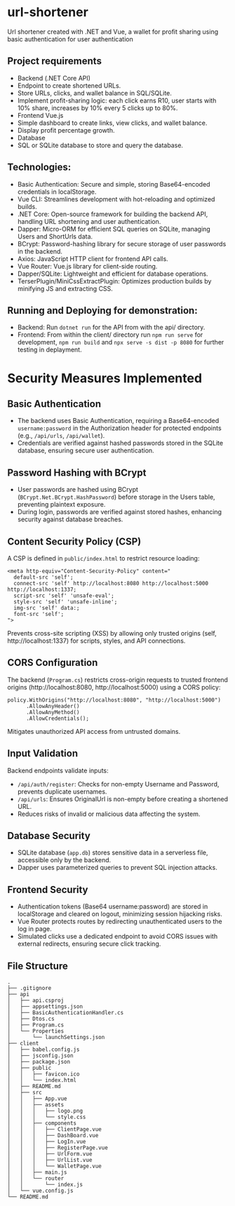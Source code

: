 # url-shortener

Url shortener created with .NET and Vue, a wallet for profit sharing using basic authentication for user authentication

## Project requirements

- Backend (.NET Core API)
- Endpoint to create shortened URLs.
- Store URLs, clicks, and wallet balance in SQL/SQLite.
- Implement profit-sharing logic: each click earns R10, user starts with 10% share, increases by 10% every 5 clicks up to 80%.
- Frontend Vue.js
- Simple dashboard to create links, view clicks, and wallet balance.
- Display profit percentage growth.
- Database
- SQL or SQLite database to store and query the database.

## Technologies:

- Basic Authentication: Secure and simple, storing Base64-encoded credentials in localStorage.
- Vue CLI: Streamlines development with hot-reloading and optimized builds.
- .NET Core: Open-source framework for building the backend API, handling URL shortening and user authentication. 
- Dapper: Micro-ORM for efficient SQL queries on SQLite, managing Users and ShortUrls data.
- BCrypt: Password-hashing library for secure storage of user passwords in the backend.
- Axios: JavaScript HTTP client for frontend API calls.
- Vue Router: Vue.js library for client-side routing.
- Dapper/SQLite: Lightweight and efficient for database operations.
- TerserPlugin/MiniCssExtractPlugin: Optimizes production builds by minifying JS and extracting CSS.

## Running and Deploying for demonstration:

- Backend: Run `dotnet run` for the API from with the api/ directory.
- Frontend: From within the client/ directory run `npm run serve` for development, `npm run build` and `npx serve -s dist -p 8080` for further testing in deplayment.

# Security Measures Implemented

## Basic Authentication
- The backend uses Basic Authentication, requiring a Base64-encoded `username:password` in the Authorization header for protected endpoints (e.g., `/api/urls`, `/api/wallet`).
- Credentials are verified against hashed passwords stored in the SQLite database, ensuring secure user authentication.

## Password Hashing with BCrypt
- User passwords are hashed using BCrypt (`BCrypt.Net.BCrypt.HashPassword`) before storage in the Users table, preventing plaintext exposure.
- During login, passwords are verified against stored hashes, enhancing security against database breaches.

## Content Security Policy (CSP)
A CSP is defined in `public/index.html` to restrict resource loading:

    <meta http-equiv="Content-Security-Policy" content="
      default-src 'self';
      connect-src 'self' http://localhost:8080 http://localhost:5000 http://localhost:1337;
      script-src 'self' 'unsafe-eval';
      style-src 'self' 'unsafe-inline';
      img-src 'self' data:;
      font-src 'self';
    ">

Prevents cross-site scripting (XSS) by allowing only trusted origins (self, http://localhost:1337) for scripts, styles, and API connections.

## CORS Configuration
The backend (`Program.cs`) restricts cross-origin requests to trusted frontend origins (http://localhost:8080, http://localhost:5000) using a CORS policy:

    policy.WithOrigins("http://localhost:8080", "http://localhost:5000")
          .AllowAnyHeader()
          .AllowAnyMethod()
          .AllowCredentials();

Mitigates unauthorized API access from untrusted domains.

## Input Validation
Backend endpoints validate inputs:
- `/api/auth/register`: Checks for non-empty Username and Password, prevents duplicate usernames.
- `/api/urls`: Ensures OriginalUrl is non-empty before creating a shortened URL.
- Reduces risks of invalid or malicious data affecting the system.

## Database Security
- SQLite database (`app.db`) stores sensitive data in a serverless file, accessible only by the backend.
- Dapper uses parameterized queries to prevent SQL injection attacks.

## Frontend Security
- Authentication tokens (Base64 username:password) are stored in localStorage and cleared on logout, minimizing session hijacking risks.
- Vue Router protects routes by redirecting unauthenticated users to the log in page.
- Simulated clicks use a dedicated endpoint to avoid CORS issues with external redirects, ensuring secure click tracking.

## File Structure
```
.
├── .gitignore
├── api
│   ├── api.csproj
│   ├── appsettings.json
│   ├── BasicAuthenticationHandler.cs
│   ├── Dtos.cs
│   ├── Program.cs
│   └── Properties
│       └── launchSettings.json
├── client
│   ├── babel.config.js
│   ├── jsconfig.json
│   ├── package.json
│   ├── public
│   │   ├── favicon.ico
│   │   └── index.html
│   ├── README.md
│   ├── src
│   │   ├── App.vue
│   │   ├── assets
│   │   │   ├── logo.png
│   │   │   └── style.css
│   │   ├── components
│   │   │   ├── ClientPage.vue
│   │   │   ├── DashBoard.vue
│   │   │   ├── LogIn.vue
│   │   │   ├── RegisterPage.vue
│   │   │   ├── UrlForm.vue
│   │   │   ├── UrlList.vue
│   │   │   └── WalletPage.vue
│   │   ├── main.js
│   │   └── router
│   │       └── index.js
│   └── vue.config.js
└── README.md
```
